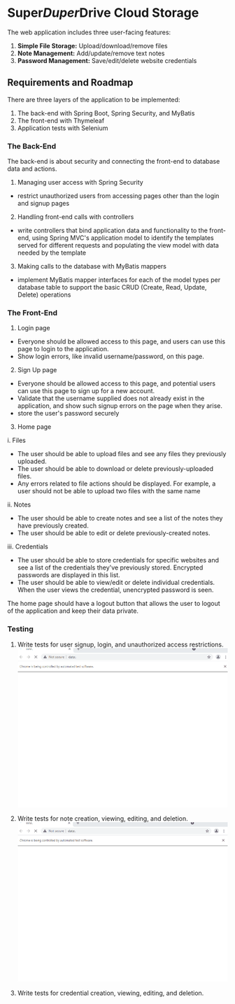 # Super*Duper*Drive Cloud Storage
The web application includes three user-facing features:

1. **Simple File Storage:** Upload/download/remove files
2. **Note Management:** Add/update/remove text notes
3. **Password Management:** Save/edit/delete website credentials

## Requirements and Roadmap
There are three layers of the application to be implemented:

1. The back-end with Spring Boot, Spring Security, and MyBatis
2. The front-end with Thymeleaf
3. Application tests with Selenium

### The Back-End
The back-end is about security and connecting the front-end to database data and actions. 

1. Managing user access with Spring Security
 - restrict unauthorized users from accessing pages other than the login and signup pages

2. Handling front-end calls with controllers
 - write controllers that bind application data and functionality to the front-end, using Spring MVC's application model to identify the templates served for different requests and populating the view model with data needed by the template 

3. Making calls to the database with MyBatis mappers
 - implement MyBatis mapper interfaces for each of the model types per database table to support the basic CRUD (Create, Read, Update, Delete) operations 

### The Front-End

1. Login page
 - Everyone should be allowed access to this page, and users can use this page to login to the application. 
 - Show login errors, like invalid username/password, on this page. 

2. Sign Up page
 - Everyone should be allowed access to this page, and potential users can use this page to sign up for a new account. 
 - Validate that the username supplied does not already exist in the application, and show such signup errors on the page when they arise.
 - store the user's password securely

3. Home page

 i. Files
  - The user should be able to upload files and see any files they previously uploaded. 
  - The user should be able to download or delete previously-uploaded files.
  - Any errors related to file actions should be displayed. For example, a user should not be able to upload two files with the same name

 ii. Notes
  - The user should be able to create notes and see a list of the notes they have previously created.
  - The user should be able to edit or delete previously-created notes.

 iii. Credentials
 - The user should be able to store credentials for specific websites and see a list of the credentials they've previously stored. Encrypted passwords are displayed in this list.
 - The user should be able to view/edit or delete individual credentials. When the user views the credential, unencrypted password is seen.

The home page should have a logout button that allows the user to logout of the application and keep their data private.

### Testing

1. Write tests for user signup, login, and unauthorized access restrictions.
![AccessTests](/demoGif/AccessTests.gif)


2. Write tests for note creation, viewing, editing, and deletion.
![NoteTests](/demoGif/NoteTests.gif)

3. Write tests for credential creation, viewing, editing, and deletion.


